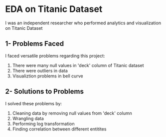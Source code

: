 # EDA on Titanic Dataset

I was an independent researcher who performed analytics and visualization on Titanic Dataset

## 1- Problems Faced

I faced versatile problems regarding this project:
1. There were many null values in 'deck' column of Titanic dataset
2. There were outliers in data
3. Visualiztion problems in bell curve

## 2- Solutions to Problems

I solved these problems by:
1. Cleaning data by removing null values from 'deck' column
2. Wrangling data
3. Performing log transformation
4. Finding correlation between different entitites
